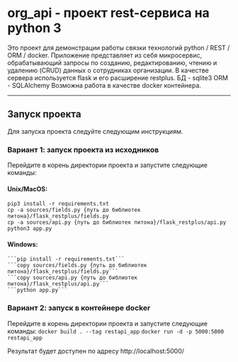 # org_api - проект rest-сервиса на python 3
Это проект для демонстрации работы связки технологий python / REST / ORM / docker.
Приложение представляет из себя микросервис, обрабатывающий запросы по созданию, редактированию, чтению и удалению (CRUD) данных о сотрудниках организации.
В качестве сервера используется flask и его расширение restplus.
БД - sqlite3
ORM - SQLAlchemy
Возможна работа в качестве docker контейнера.
_____
## Запуск проекта
Для запуска проекта следуйте следующим инструкциям.

### Вариант 1: запуск проекта из исходников
Перейдите в корень директории проекта и запустите следующие команды:
#### Unix/MacOS:
    pip3 install -r requirements.txt
    cp -a sources/fields.py {путь до библиотек питона}/flask_restplus/fields.py
    cp -a sources/api.py {путь до библиотек питона}/flask_restplus/api.py
    python3 app.py

#### Windows:
    ```pip install -r requirements.txt```
    ```copy sources/fields.py {путь до библиотек питона}/flask_restplus/fields.py```
    ```copy sources/api.py {путь до библиотек питона}/flask_restplus/api.py```
    ```python app.py```

### Вариант 2: запуск в контейнере docker
Перейдите в корень директории проекта и запустите следующие команды:
    ```docker build . --tag restapi_app```
    ```docker run -d -p 5000:5000 restapi_app```

Результат будет доступен по адресу http://localhost:5000/
